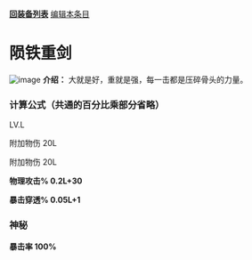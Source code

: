 [**回装备列表**](index.md)  [编辑本条目](https://github.com/GuguTown/Wiki/edit/main/equip/陨铁重剑.md) 
# 陨铁重剑
![image](https://user-images.githubusercontent.com/35645329/193962280-e133c376-28d5-4fba-a3c6-c895a9d060c8.png) **介绍：** 大就是好，重就是强，每一击都是压碎骨头的力量。   
### 计算公式（共通的百分比乘部分省略）
LV.L   

附加物伤 20L   

附加物伤 20L   

**物理攻击% 0.2L+30**   

**暴击穿透% 0.05L+1**     

### 神秘
**暴击率 100%**
